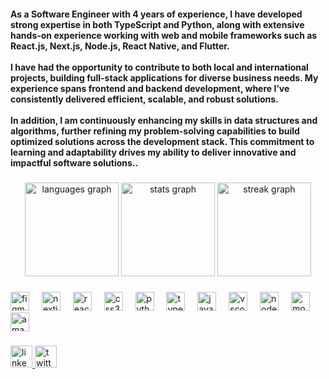 <h4 align="left">As a Software Engineer with 4 years of experience, I have developed strong expertise in both TypeScript and Python, along with extensive hands-on experience working with web and mobile frameworks such as React.js, Next.js, Node.js, React Native, and Flutter.<br><br>I have had the opportunity to contribute to both local and international projects, building full-stack applications for diverse business needs. My experience spans frontend and backend development, where I’ve consistently delivered efficient, scalable, and robust solutions.<br><br>In addition, I am continuously enhancing my skills in data structures and algorithms, further refining my problem-solving capabilities to build optimized solutions across the development stack. This commitment to learning and adaptability drives my ability to deliver innovative and impactful software solutions..</h4>

###

<div align="center">
  <img src="https://github-readme-stats.vercel.app/api/top-langs?username=techbrolakes&locale=en&hide_title=false&layout=compact&card_width=320&langs_count=5&theme=blueberry&hide_border=true" height="150" alt="languages graph"  />
  <img src="https://github-readme-stats.vercel.app/api?username=techbrolakes&hide_title=false&hide_rank=false&show_icons=false&include_all_commits=true&count_private=true&disable_animations=false&theme=blueberry&locale=en&hide_border=true" height="150" alt="stats graph"  />
  <img src="https://streak-stats.demolab.com?user=techbrolakes&locale=en&mode=daily&theme=blueberry&hide_border=true&border_radius=5" height="150" alt="streak graph"  />
</div>

###

<div align="left">
  <img src="https://cdn.jsdelivr.net/gh/devicons/devicon/icons/figma/figma-original.svg" height="30" alt="figma logo"  />
  <img width="12" />
  <img src="https://cdn.jsdelivr.net/gh/devicons/devicon/icons/nextjs/nextjs-original.svg" height="30" alt="nextjs logo"  />
  <img width="12" />
  <img src="https://cdn.jsdelivr.net/gh/devicons/devicon/icons/react/react-original.svg" height="30" alt="react logo"  />
  <img width="12" />
  <img src="https://cdn.jsdelivr.net/gh/devicons/devicon/icons/css3/css3-original.svg" height="30" alt="css3 logo"  />
  <img width="12" />
  <img src="https://cdn.jsdelivr.net/gh/devicons/devicon/icons/python/python-original.svg" height="30" alt="python logo"  />
  <img width="12" />
  <img src="https://cdn.jsdelivr.net/gh/devicons/devicon/icons/typescript/typescript-original.svg" height="30" alt="typescript logo"  />
  <img width="12" />
  <img src="https://cdn.jsdelivr.net/gh/devicons/devicon/icons/javascript/javascript-original.svg" height="30" alt="javascript logo"  />
  <img width="12" />
  <img src="https://cdn.jsdelivr.net/gh/devicons/devicon/icons/vscode/vscode-original.svg" height="30" alt="vscode logo"  />
  <img width="12" />
  <img src="https://cdn.jsdelivr.net/gh/devicons/devicon/icons/nodejs/nodejs-original.svg" height="30" alt="nodejs logo"  />
  <img width="12" />
  <img src="https://cdn.jsdelivr.net/gh/devicons/devicon/icons/mongodb/mongodb-original.svg" height="30" alt="mongodb logo"  />
  <img width="12" />
  <img src="https://cdn.jsdelivr.net/gh/devicons/devicon/icons/amazonwebservices/amazonwebservices-line-wordmark.svg" height="30" alt="amazonwebservices logo"  />
</div>

###

<div align="left">
  <a href="https://www.linkedin.com/in/lekandar/" target="_blank">
    <img src="https://img.shields.io/static/v1?message=LinkedIn&logo=linkedin&label=&color=0077B5&logoColor=white&labelColor=&style=for-the-badge" height="35" alt="linkedin logo"  />
  </a>
  <a href="https://twitter.com/lekandar_" target="_blank">
    <img src="https://img.shields.io/static/v1?message=Twitter&logo=twitter&label=&color=1DA1F2&logoColor=white&labelColor=&style=for-the-badge" height="35" alt="twitter logo"  />
  </a>
</div>

<!--START_SECTION:waka-->
<!--END_SECTION:waka-->
###


